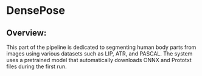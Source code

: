 # DensePose
## Overview:
This part of the pipeline is dedicated to segmenting human body parts from images using various datasets such as LIP, ATR, and PASCAL. The system uses a pretrained model that automatically downloads ONNX and Prototxt files during the first run.
